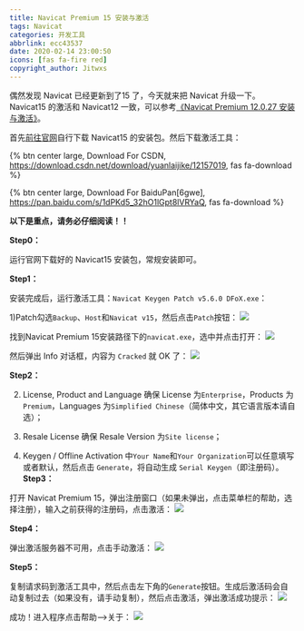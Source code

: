```yaml
---
title: Navicat Premium 15 安装与激活
tags: Navicat
categories: 开发工具
abbrlink: ecc43537
date: 2020-02-14 23:00:50
icons: [fas fa-fire red]
copyright_author: Jitwxs
---
```


偶然发现 Navicat 已经更新到了15 了，今天就来把 Navicat 升级一下。Navicat15 的激活和 Navicat12 一致，可以参考[《Navicat Premium 12.0.27 安装与激活》](/4be9221b.html)。

首先[前往官网](https://www.navicat.com.cn/download/navicat-premium)自行下载 Navicat15 的安装包。然后下载激活工具：

{% btn center large, Download For CSDN, https://download.csdn.net/download/yuanlaijike/12157019, fas fa-download %}

{% btn center large, Download For BaiduPan[6gwe], https://pan.baidu.com/s/1dPKd5_32hO1lGpt8lVRYaQ, fas fa-download %}

**以下是重点，请务必仔细阅读！！**

**Step0：**

运行官网下载好的 Navicat15 安装包，常规安装即可。

**Step1：**

安装完成后，运行激活工具：`Navicat Keygen Patch v5.6.0 DFoX.exe`：

1)Patch勾选`Backup`、`Host`和`Navicat v15`，然后点击`Patch`按钮：
![](https://cdn.jsdelivr.net/gh/jitwxs/cdn/blog/posts/202002/20200214231155763.png)

找到Navicat Premium 15安装路径下的`navicat.exe`，选中并点击打开：
![](https://cdn.jsdelivr.net/gh/jitwxs/cdn/blog/posts/202002/20200214225444.png)

然后弹出 Info 对话框，内容为 `Cracked` 就 OK 了：
![](https://cdn.jsdelivr.net/gh/jitwxs/cdn/blog/posts/202002/20200214225456.png)

**Step2：**

2) License, Product and Language 确保 License 为`Enterprise`，Products 为`Premium`，Languages 为`Simplified Chinese`（简体中文，其它语言版本请自选）；

3) Resale License 确保 Resale Version 为`Site license`；

4) Keygen / Offline Activation 中`Your Name`和`Your Organization`可以任意填写或者默认，然后点击 `Generate`，将自动生成 `Serial Keygen`（即注册码）。
**Step3：**

打开 Navicat Premium 15，弹出注册窗口（如果未弹出，点击菜单栏的帮助，选择注册），输入之前获得的注册码，点击激活：
![](https://cdn.jsdelivr.net/gh/jitwxs/cdn/blog/posts/202002/20200214231517.png)

**Step4：**

弹出激活服务器不可用，点击手动激活：
![](https://cdn.jsdelivr.net/gh/jitwxs/cdn/blog/posts/201805/20180504154324818.png)

**Step5：**

复制请求码到激活工具中，然后点击左下角的`Generate`按钮。生成后激活码会自动复制过去（如果没有，请手动复制），然后点击激活，弹出激活成功提示：
![](https://cdn.jsdelivr.net/gh/jitwxs/cdn/blog/posts/202002/20200214225722.png)

成功！进入程序点击帮助-->关于：
![](https://cdn.jsdelivr.net/gh/jitwxs/cdn/blog/posts/202002/20200214225753.png)

